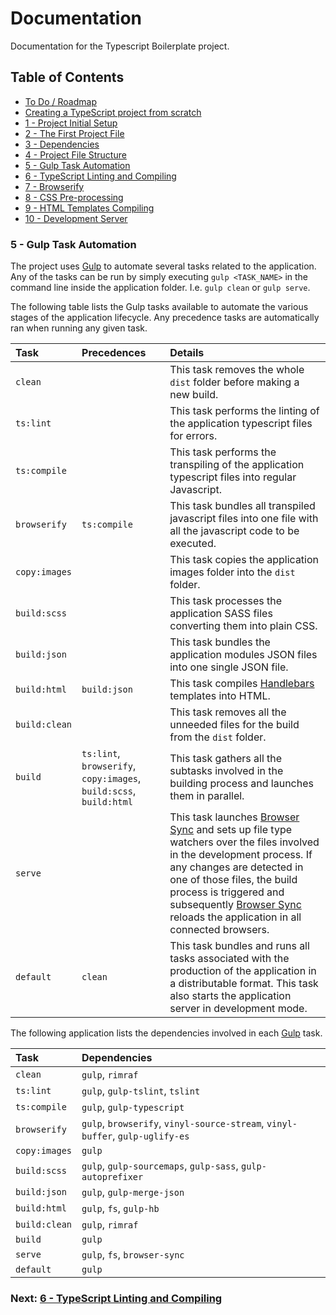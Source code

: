 # Documentation

Documentation for the Typescript Boilerplate project.


## Table of Contents

*  [To Do / Roadmap](index.md#roadmap)
*  [Creating a TypeScript project from scratch](index.md#creating-project)
*  [1 - Project Initial Setup](index.md#initial-setup)
*  [2 - The First Project File](index.md#first-file)
*  [3 - Dependencies](chapter2.html#dependencies)
*  [4 - Project File Structure](chapter3.html#file-structure)
*  [5 - Gulp Task Automation](#task-automation)
*  [6 - TypeScript Linting and Compiling](chapter5.html#typescript)
*  [7 - Browserify](chapter6.html#browserify)
*  [8 - CSS Pre-processing](chapter7.html#sass)
*  [9 - HTML Templates Compiling](chapter8.html#handlebars)
*  [10 - Development Server](chapter9.html#browser-sync)


### 5 - Gulp Task Automation <a name="task-automation">

The project uses [Gulp](https://gulpjs.com/) to automate several tasks related to the application. Any of the tasks can be run by simply 
executing `gulp <TASK_NAME>` in the command line inside the application folder. I.e. `gulp clean` or `gulp serve`.

The following table lists the Gulp tasks available to automate the various stages of the application lifecycle. Any precedence tasks are 
automatically ran when running any given task.

| Task | Precedences | Details |
|:---|:---|:---|
| `clean`       |              | This task removes the whole `dist` folder before making a new build. |
| `ts:lint`     |              | This task performs the linting of the application typescript files for errors. |
| `ts:compile`  |              | This task performs the transpiling of the application typescript files into regular Javascript. |
| `browserify`  | `ts:compile` | This task bundles all transpiled javascript files into one file with all the javascript code to be executed. |
| `copy:images` |              | This task copies the application images folder into the `dist` folder. |
| `build:scss`  |              | This task processes the application SASS files converting them into plain CSS. |
| `build:json`  |              | This task bundles the application modules JSON files into one single JSON file. |
| `build:html`  | `build:json` | This task compiles [Handlebars](https://handlebarsjs.com/) templates into HTML. |
| `build:clean` |              | This task removes all the unneeded files for the build from the `dist` folder. |
| `build`       | `ts:lint`, `browserify`, `copy:images`, `build:scss`, `build:html` | This task gathers all the subtasks involved in the building process and launches them in parallel. |
| `serve`       |              | This task launches [Browser Sync](https://browsersync.io/) and sets up file type watchers over the files involved in the development process. If any changes are detected in one of those files, the build process is triggered and subsequently [Browser Sync](https://browsersync.io/) reloads the application in all connected browsers. |
| `default`     | `clean`      | This task bundles and runs all tasks associated with the production of the application in a distributable format. This task also starts the application server in development mode. |


The following application lists the dependencies involved in each [Gulp](https://gulpjs.com/) task.

| Task | Dependencies |
|:---|:---|
| `clean`       | `gulp`, `rimraf` |
| `ts:lint`     | `gulp`, `gulp-tslint`, `tslint` |
| `ts:compile`  | `gulp`, `gulp-typescript` |
| `browserify`  | `gulp`, `browserify`, `vinyl-source-stream`, `vinyl-buffer`, `gulp-uglify-es` |
| `copy:images` | `gulp` |
| `build:scss`  | `gulp`, `gulp-sourcemaps`, `gulp-sass`, `gulp-autoprefixer` |
| `build:json`  | `gulp`, `gulp-merge-json` |
| `build:html`  | `gulp`, `fs`, `gulp-hb` |
| `build:clean` | `gulp`, `rimraf` |
| `build`       | `gulp` |
| `serve`       | `gulp`, `fs`, `browser-sync` |
| `default`     | `gulp` |


### Next: [6 - TypeScript Linting and Compiling](chapter5.html#typescript)

